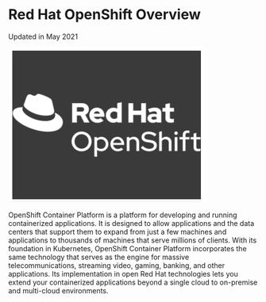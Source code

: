 
# Red Hat OpenShift Overview

Updated in May 2021



![image-20210509184754162](images/image-20210509184754162-0578874.png)



OpenShift Container Platform is a platform for developing and running containerized applications. It is designed to allow applications and the data centers that support them to expand from just a few machines and applications to thousands of machines that serve millions of clients. With its foundation in Kubernetes, OpenShift Container Platform incorporates the same technology that serves as the engine for massive telecommunications, streaming video, gaming, banking, and other applications. Its implementation in open Red Hat technologies lets you extend your containerized applications beyond a single cloud to on-premise and multi-cloud environments.